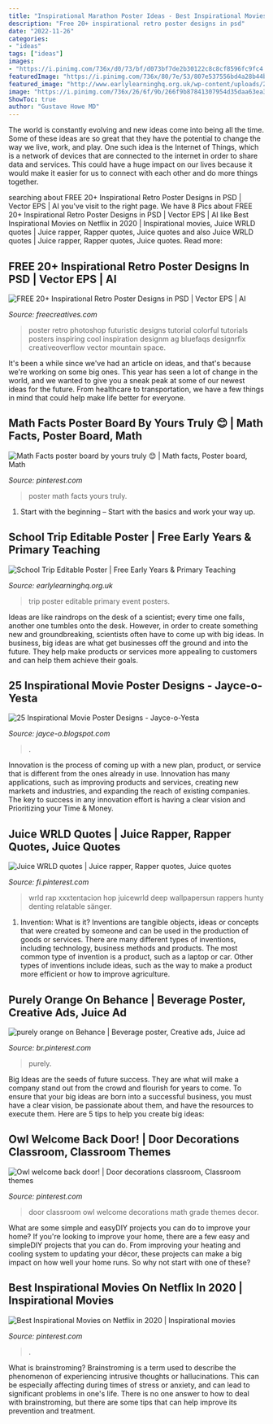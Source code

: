 ```yaml
---
title: "Inspirational Marathon Poster Ideas - Best Inspirational Movies On Netflix In 2020"
description: "Free 20+ inspirational retro poster designs in psd"
date: "2022-11-26"
categories:
- "ideas"
tags: ["ideas"]
images:
- "https://i.pinimg.com/736x/d0/73/bf/d073bf7de2b30122c8c8cf8596fc9fc4.jpg"
featuredImage: "https://i.pinimg.com/736x/80/7e/53/807e537556bd4a28b44b8923ac13a419.jpg"
featured_image: "http://www.earlylearninghq.org.uk/wp-content/uploads/2010/11/School-trip-prev.jpg"
image: "https://i.pinimg.com/736x/26/6f/9b/266f9b87841307954d35daa63ea3b5bd--back-doors-classroom-door.jpg"
ShowToc: true
author: "Gustave Howe MD"
---
```



The world is constantly evolving and new ideas come into being all the time. Some of these ideas are so great that they have the potential to change the way we live, work, and play. One such idea is the Internet of Things, which is a network of devices that are connected to the internet in order to share data and services. This could have a huge impact on our lives because it would make it easier for us to connect with each other and do more things together.

	

		
searching about FREE 20+ Inspirational Retro Poster Designs in PSD | Vector EPS | AI you've visit to the right page. We have 8 Pics about FREE 20+ Inspirational Retro Poster Designs in PSD | Vector EPS | AI like Best Inspirational Movies on Netflix in 2020 | Inspirational movies, Juice WRLD quotes | Juice rapper, Rapper quotes, Juice quotes and also Juice WRLD quotes | Juice rapper, Rapper quotes, Juice quotes. Read more:
		
    
## FREE 20+ Inspirational Retro Poster Designs In PSD | Vector EPS | AI

<img loading=lazy src="https://images.freecreatives.com/wp-content/uploads/2015/06/futuristic-retro-poster.jpg" onerror="this.onerror=null;this.src='https://tse2.mm.bing.net/th?id=OIP.8EleDKzpCbwhi2XGF302SgHaKe&amp;pid=15.1';" alt="FREE 20+ Inspirational Retro Poster Designs in PSD | Vector EPS | AI">

_Source: freecreatives.com_

>poster retro photoshop futuristic designs tutorial colorful tutorials posters inspiring cool inspiration designm ag bluefaqs designrfix creativeoverflow vector mountain space. 

	

It's been a while since we've had an article on ideas, and that's because we're working on some big ones. This year has seen a lot of change in the world, and we wanted to give you a sneak peak at some of our newest ideas for the future. From healthcare to transportation, we have a few things in mind that could help make life better for everyone.

    
## Math Facts Poster Board By Yours Truly 😊 | Math Facts, Poster Board, Math

<img loading=lazy src="https://i.pinimg.com/736x/35/3a/48/353a48a1721aadf657e52308afc00336--yours-truly-poster-boards.jpg" onerror="this.onerror=null;this.src='https://tse3.mm.bing.net/th?id=OIP.ABB1Q-emY9VNU4G_w3a7WQHaJ3&amp;pid=15.1';" alt="Math Facts poster board by yours truly 😊 | Math facts, Poster board, Math">

_Source: pinterest.com_

>poster math facts yours truly. 

	

1. Start with the beginning – Start with the basics and work your way up.

    
## School Trip Editable Poster | Free Early Years &amp; Primary Teaching

<img loading=lazy src="http://www.earlylearninghq.org.uk/wp-content/uploads/2010/11/School-trip-prev.jpg" onerror="this.onerror=null;this.src='https://tse3.mm.bing.net/th?id=OIP.V13yu-QBwALqkv8sfjH15AAAAA&amp;pid=15.1';" alt="School Trip Editable Poster | Free Early Years &amp; Primary Teaching">

_Source: earlylearninghq.org.uk_

>trip poster editable primary event posters. 

	

Ideas are like raindrops on the desk of a scientist; every time one falls, another one tumbles onto the desk. However, in order to create something new and groundbreaking, scientists often have to come up with big ideas. In business, big ideas are what get businesses off the ground and into the future. They help make products or services more appealing to customers and can help them achieve their goals.

    
## 25 Inspirational Movie Poster Designs - Jayce-o-Yesta

<img loading=lazy src="https://2.bp.blogspot.com/-XDUSLoHTwP8/UIWydXvWBzI/AAAAAAAAMQs/a4p8VqJIEdM/s1600/inspirational-movie-poster-designs-22.jpg" onerror="this.onerror=null;this.src='https://tse3.mm.bing.net/th?id=OIP.2vkJ2MiI87fyPWPZmYHviAHaK9&amp;pid=15.1';" alt="25 Inspirational Movie Poster Designs - Jayce-o-Yesta">

_Source: jayce-o.blogspot.com_

>. 

	

Innovation is the process of coming up with a new plan, product, or service that is different from the ones already in use. Innovation has many applications, such as improving products and services, creating new markets and industries, and expanding the reach of existing companies. The key to success in any innovation effort is having a clear vision and Prioritizing your Time & Money.

    
## Juice WRLD Quotes | Juice Rapper, Rapper Quotes, Juice Quotes

<img loading=lazy src="https://i.pinimg.com/736x/80/7e/53/807e537556bd4a28b44b8923ac13a419.jpg" onerror="this.onerror=null;this.src='https://tse2.mm.bing.net/th?id=OIP.xjT0ljeMUFgbq5Kpa2X3NQHaLH&amp;pid=15.1';" alt="Juice WRLD quotes | Juice rapper, Rapper quotes, Juice quotes">

_Source: fi.pinterest.com_

>wrld rap xxxtentacion hop juicewrld deep wallpapersun rappers hunty denting relatable sänger. 

	

1. Invention: What is it?
Inventions are tangible objects, ideas or concepts that were created by someone and can be used in the production of goods or services. There are many different types of inventions, including technology, business methods and products. The most common type of invention is a product, such as a laptop or car. Other types of inventions include ideas, such as the way to make a product more efficient or how to improve agriculture.

    
## Purely Orange On Behance | Beverage Poster, Creative Ads, Juice Ad

<img loading=lazy src="https://i.pinimg.com/736x/04/3e/75/043e75568cc80133dcdcf6c9845266b0--orange-juice-photo-manipulation.jpg" onerror="this.onerror=null;this.src='https://tse2.mm.bing.net/th?id=OIP.3qeDkChUHN792UQRX4cPdQHaKd&amp;pid=15.1';" alt="purely orange on Behance | Beverage poster, Creative ads, Juice ad">

_Source: br.pinterest.com_

>purely. 

	

Big Ideas are the seeds of future success. They are what will make a company stand out from the crowd and flourish for years to come. To ensure that your big ideas are born into a successful business, you must have a clear vision, be passionate about them, and have the resources to execute them. Here are 5 tips to help you create big ideas: 

    
## Owl Welcome Back Door! | Door Decorations Classroom, Classroom Themes

<img loading=lazy src="https://i.pinimg.com/736x/26/6f/9b/266f9b87841307954d35daa63ea3b5bd--back-doors-classroom-door.jpg" onerror="this.onerror=null;this.src='https://tse2.mm.bing.net/th?id=OIP.28XPmO0KlcYZb4TrnttXWAHaJ6&amp;pid=15.1';" alt="Owl welcome back door! | Door decorations classroom, Classroom themes">

_Source: pinterest.com_

>door classroom owl welcome decorations math grade themes decor. 

	

What are some simple and easyDIY projects you can do to improve your home?
If you're looking to improve your home, there are a few easy and simpleDIY projects that you can do. From improving your heating and cooling system to updating your décor, these projects can make a big impact on how well your home runs. So why not start with one of these?

    
## Best Inspirational Movies On Netflix In 2020 | Inspirational Movies

<img loading=lazy src="https://i.pinimg.com/736x/d0/73/bf/d073bf7de2b30122c8c8cf8596fc9fc4.jpg" onerror="this.onerror=null;this.src='https://tse4.mm.bing.net/th?id=OIP.UTE4lMadAJqyP7i8rDVhywHaLG&amp;pid=15.1';" alt="Best Inspirational Movies on Netflix in 2020 | Inspirational movies">

_Source: pinterest.com_

>. 

	

What is brainstroming?
Brainstroming is a term used to describe the phenomenon of experiencing intrusive thoughts or hallucinations. This can be especially affecting during times of stress or anxiety, and can lead to significant problems in one's life. There is no one answer to how to deal with brainstroming, but there are some tips that can help improve its prevention and treatment.

